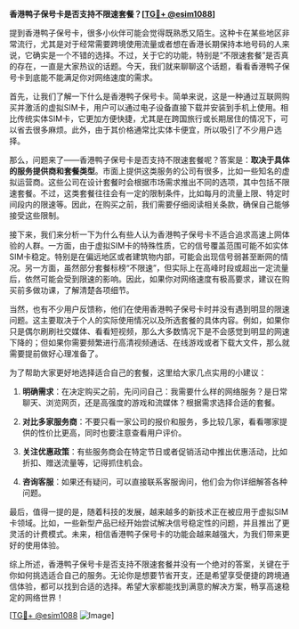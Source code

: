 **香港鸭子保号卡是否支持不限速套餐？[[TG💪+ @esim1088](https://t.me/s/esim1088)]**

提到香港鸭子保号卡，很多小伙伴可能会觉得既熟悉又陌生。这种卡在某些地区非常流行，尤其是对于经常需要跨境使用流量或者想在香港长期保持本地号码的人来说，它确实是一个不错的选择。不过，关于它的功能，特别是“不限速套餐”是否真的存在，一直是大家热议的话题。今天，我们就来聊聊这个话题，看看香港鸭子保号卡到底能不能满足你对网络速度的需求。

首先，让我们了解一下什么是香港鸭子保号卡。简单来说，这是一种通过互联网购买并激活的虚拟SIM卡，用户可以通过电子设备直接下载并安装到手机上使用。相比传统实体SIM卡，它更加方便快捷，尤其是在跨国旅行或长期居住的情况下，可以省去很多麻烦。此外，由于其价格通常比实体卡便宜，所以吸引了不少用户选择。

那么，问题来了——香港鸭子保号卡是否支持不限速套餐呢？答案是：**取决于具体的服务提供商和套餐类型**。市面上提供这类服务的公司有很多，比如一些知名的虚拟运营商。这些公司在设计套餐时会根据市场需求推出不同的选项，其中包括不限速套餐。不过，这类套餐往往会有一定的限制条件，比如每月的流量上限、特定时间段内的限速等。因此，在购买之前，我们需要仔细阅读相关条款，确保自己能够接受这些限制。

接下来，我们来分析一下为什么有些人认为香港鸭子保号卡不适合追求高速上网体验的人群。一方面，由于虚拟SIM卡的特殊性质，它的信号覆盖范围可能不如实体SIM卡稳定。特别是在偏远地区或者建筑物内部，可能会出现信号弱甚至断网的情况。另一方面，虽然部分套餐标榜“不限速”，但实际上在高峰时段或超出一定流量后，依然可能会受到限速的影响。因此，如果你对网络速度有极高要求，建议在购买前多做功课，了解清楚各项细节。

当然，也有不少用户反馈称，他们在使用香港鸭子保号卡时并没有遇到明显的限速问题。这主要取决于个人的实际使用情况以及所选套餐的具体内容。例如，如果你只是偶尔刷刷社交媒体、看看短视频，那么大多数情况下是不会感觉到明显的网速下降的；但如果你需要频繁进行高清视频通话、在线游戏或者下载大文件，那么就需要提前做好心理准备了。

为了帮助大家更好地选择适合自己的套餐，这里给大家几点实用的小建议：

1. **明确需求**：在决定购买之前，先问问自己：我需要什么样的网络服务？是日常聊天、浏览网页，还是高强度的游戏和流媒体？根据需求选择合适的套餐。
   
2. **对比多家服务商**：不要只看一家公司的报价和服务，多比较几家，看看哪家提供的性价比更高，同时也要注意查看用户评价。
   
3. **关注优惠政策**：有些服务商会在特定节日或者促销活动中推出优惠活动，比如折扣、赠送流量等，记得抓住机会。
   
4. **咨询客服**：如果还有疑问，可以直接联系客服询问，他们会为你详细解答各种问题。

最后，值得一提的是，随着科技的发展，越来越多的新技术正在被应用于虚拟SIM卡领域。比如，一些新型产品已经开始尝试解决信号稳定性的问题，并且推出了更灵活的计费模式。未来，相信香港鸭子保号卡的功能会越来越强大，为我们带来更好的使用体验。

综上所述，香港鸭子保号卡是否支持不限速套餐并没有一个绝对的答案，关键在于你如何挑选适合自己的服务。无论你是想要节省开支，还是希望享受便捷的跨境通信体验，都可以找到合适的选择。希望大家都能找到满意的解决方案，畅享高速稳定的网络世界！

[[TG💪+ @esim1088](https://t.me/s/esim1088) ![Image](https://i.postimg.cc/4NQfJmqS/Snipaste-2025-05-13-00-14-12.png)]